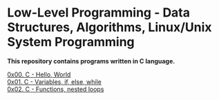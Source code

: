 <h1>Low-Level Programming - Data Structures, Algorithms, Linux/Unix System Programming</h1>
<p><strong>This repository contains programs written in C language.</strong></p>
<a href="https://github.com/NhloniNkwinika/alx-low_level_programming/tree/master/0x00-hello_world">0x00. C - Hello, World</a><br>
<a href="https://github.com/NhloniNkwinika/alx-low_level_programming/tree/master/0x01-variables_if_else_while"> 0x01. C - Variables, if, else, while</a><br>
<a href="https://github.com/NhloniNkwinika/alx-low_level_programming/tree/master/0x02-functions_nested_loops">0x02. C - Functions, nested loops</a><br>

